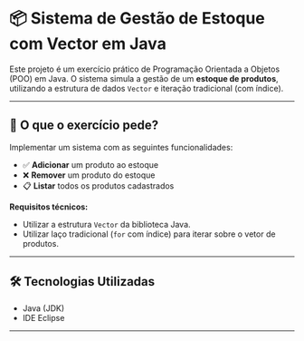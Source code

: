 # 📦 Sistema de Gestão de Estoque com Vector em Java

Este projeto é um exercício prático de Programação Orientada a Objetos (POO) em Java. 
O sistema simula a gestão de um **estoque de produtos**, utilizando a estrutura de dados `Vector` 
e iteração tradicional (com índice).

---

## 🔧 O que o exercício pede?

Implementar um sistema com as seguintes funcionalidades:

- ✅ **Adicionar** um produto ao estoque  
- ❌ **Remover** um produto do estoque  
- 📋 **Listar** todos os produtos cadastrados  

**Requisitos técnicos:**

- Utilizar a estrutura `Vector` da biblioteca Java.
- Utilizar laço tradicional (`for` com índice) para iterar sobre o vetor de produtos.

---

## 🛠️ Tecnologias Utilizadas

- Java (JDK)
- IDE Eclipse 
---



